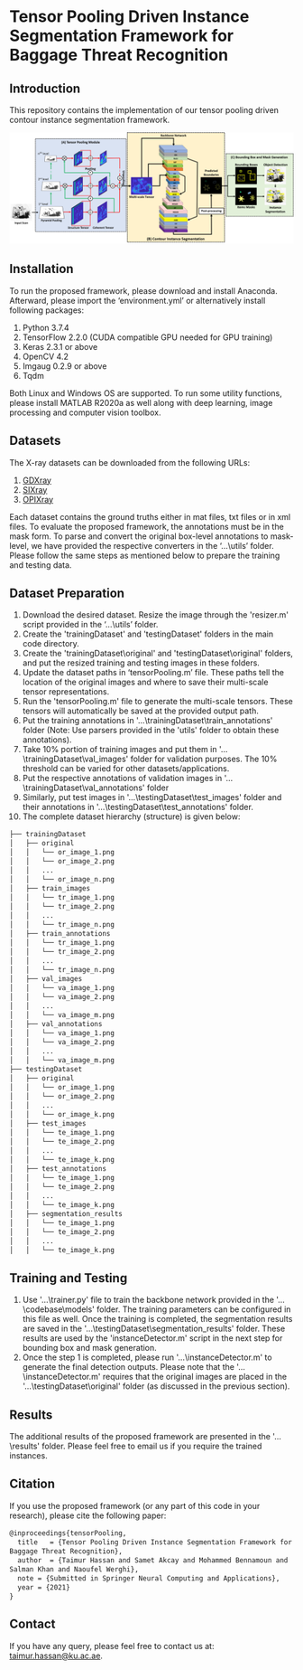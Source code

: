 # Tensor Pooling Driven Instance Segmentation Framework for Baggage Threat Recognition

## Introduction
This repository contains the implementation of our tensor pooling driven contour instance segmentation framework. 

![TP](/images/BD.png)

## Installation
To run the proposed framework, please download and install Anaconda. Afterward, please import the ‘environment.yml’ or alternatively install following packages: 
1. Python 3.7.4 
2. TensorFlow 2.2.0 (CUDA compatible GPU needed for GPU training) 
3. Keras 2.3.1 or above 
4. OpenCV 4.2 
5. Imgaug 0.2.9 or above 
6. Tqdm 

Both Linux and Windows OS are supported. To run some utility functions, please install MATLAB R2020a as well along with deep learning, image processing and computer vision toolbox.

## Datasets
The X-ray datasets can be downloaded from the following URLs: 
1. [GDXray](https://domingomery.ing.puc.cl/material/gdxray/) 
2. [SIXray](https://github.com/MeioJane/SIXray) 
3. [OPIXray](https://github.com/OPIXray-author/OPIXray) 

Each dataset contains the ground truths either in mat files, txt files or in xml files. To evaluate the proposed framework, the annotations must be in the mask form. To parse and convert the original box-level annotations to mask-level, we have provided the respective converters in the ‘…\utils’ folder. Please follow the same steps as mentioned below to prepare the training and testing data. 

## Dataset Preparation

1. Download the desired dataset. Resize the image through the 'resizer.m' script provided in the ‘…\utils’ folder.
2. Create the 'trainingDataset' and 'testingDataset' folders in the main code directory.
3. Create the 'trainingDataset\original' and 'testingDataset\original' folders, and put the resized training and testing images in these folders. 
4. Update the dataset paths in ‘tensorPooling.m’ file. These paths tell the location of the original images and where to save their multi-scale tensor representations.
5. Run the 'tensorPooling.m' file to generate the multi-scale tensors. These tensors will automatically be saved at the provided output path. 
5. Put the training annotations in '…\trainingDataset\train_annotations' folder (Note: Use parsers provided in the 'utils' folder to obtain these annotations). 
6. Take 10% portion of training images and put them in '…\trainingDataset\val_images' folder for validation purposes. The 10% threshold can be varied for other datasets/applications.
7. Put the respective annotations of validation images in '…\trainingDataset\val_annotations' folder 
9. Similarly, put test images in '…\testingDataset\test_images' folder and their annotations in '…\testingDataset\test_annotations' folder. 
4. The complete dataset hierarchy (structure) is given below:
```
├── trainingDataset
│   ├── original
│   │   └── or_image_1.png
│   │   └── or_image_2.png
│   │   ...
│   │   └── or_image_n.png
│   ├── train_images
│   │   └── tr_image_1.png
│   │   └── tr_image_2.png
│   │   ...
│   │   └── tr_image_n.png
│   ├── train_annotations
│   │   └── tr_image_1.png
│   │   └── tr_image_2.png
│   │   ...
│   │   └── tr_image_n.png
│   ├── val_images
│   │   └── va_image_1.png
│   │   └── va_image_2.png
│   │   ...
│   │   └── va_image_m.png
│   ├── val_annotations
│   │   └── va_image_1.png
│   │   └── va_image_2.png
│   │   ...
│   │   └── va_image_m.png
├── testingDataset
│   ├── original
│   │   └── or_image_1.png
│   │   └── or_image_2.png
│   │   ...
│   │   └── or_image_k.png
│   ├── test_images
│   │   └── te_image_1.png
│   │   └── te_image_2.png
│   │   ...
│   │   └── te_image_k.png
│   ├── test_annotations
│   │   └── te_image_1.png
│   │   └── te_image_2.png
│   │   ...
│   │   └── te_image_k.png
│   ├── segmentation_results
│   │   └── te_image_1.png
│   │   └── te_image_2.png
│   │   ...
│   │   └── te_image_k.png
```

## Training and Testing
1. Use '…\trainer.py' file to train the backbone network provided in the '…\codebase\models' folder. The training parameters can be configured in this file as well. Once the training is completed, the segmentation results are saved in the '…\testingDataset\segmentation_results' folder. These results are used by the 'instanceDetector.m' script in the next step for bounding box and mask generation. 
2. Once the step 1 is completed, please run '…\instanceDetector.m' to generate the final detection outputs. Please note that the '…\instanceDetector.m' requires that the original images are placed in the '…\testingDataset\original' folder (as discussed in the previous section).

## Results
The additional results of the proposed framework are presented in the '…\results' folder. Please feel free to email us if you require the trained instances. 

## Citation
If you use the proposed framework (or any part of this code in your research), please cite the following paper:

```
@inproceedings{tensorPooling,
  title   = {Tensor Pooling Driven Instance Segmentation Framework for Baggage Threat Recognition},
  author  = {Taimur Hassan and Samet Akcay and Mohammed Bennamoun and Salman Khan and Naoufel Werghi},
  note = {Submitted in Springer Neural Computing and Applications},
  year = {2021}
}
```

## Contact
If you have any query, please feel free to contact us at: taimur.hassan@ku.ac.ae.
